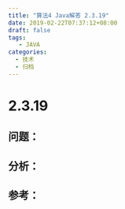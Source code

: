 ```yaml
---
title: "算法4 Java解答 2.3.19"
date: 2019-02-22T07:37:12+08:00
draft: false
tags:
   - JAVA
categories:
  - 技术
  - 归档
---
```



# 2.3.19

## 问题：


## 分析：


## 参考：


